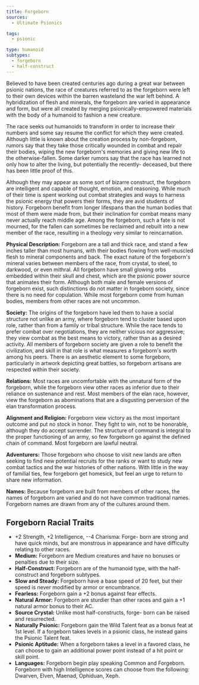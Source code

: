 ```yaml
---
title: Forgeborn
sources:
  - Ultimate Psionics

tags:
  - psionic

type: humanoid
subtypes:
  - forgeborn
  - half-construct
---
```


Believed to have been created centuries ago during a great war between psionic nations, the race of creatures referred to as the forgeborn were left to their own devices within the barren wasteland the war left behind. A hybridization of flesh and minerals, the forgeborn are varied in appearance and form, but were all created by merging psionically-empowered materials with the body of a humanoid to fashion a new creature.

The race seeks out humanoids to transform in order to increase their numbers and some say resume the conflict for which they were created. Although little is known about the creation process by non-forgeborn, rumors say that they take those critically wounded in combat and repair their bodies, wiping the new forgeborn's memories and giving new life to the otherwise-fallen. Some darker rumors say that the race has learned not only how to alter the living, but potentially the recently- deceased, but there has been little proof of this.

Although they may appear as some sort of bizarre construct, the forgeborn are intelligent and capable of thought, emotion, and reasoning. While much of their time is spent working out combat strategies and ways to harness the psionic energy that powers their forms, they are avid students of history.
Forgeborn benefit from longer lifespans than the human bodies that most of them were made from, but their inclination for combat means many never actually reach middle age. Among the forgeborn, such a fate is not mourned, for the fallen can sometimes be reclaimed and rebuilt into a new member of the race, resulting in a theology very similar to reincarnation.

**Physical Description:** Forgeborn are a tall and thick race, and stand a few inches taller than most humans, with their bodies flowing from well-muscled flesh to mineral components and back. The exact nature of the forgeborn's mineral varies between members of the race, from crystal, to steel, to darkwood, or even mithral. All forgeborn have small glowing orbs embedded within their skull and chest, which are the psionic power source that animates their form. Although both male and female versions of forgeborn exist, such distinctions do not matter in forgeborn society, since there is no need for copulation. While most forgeborn come from human bodies, members from other races are not uncommon.

**Society:** The origins of the forgeborn have led them to have a social structure not unlike an army, where forgeborn tend to cluster based upon role, rather than from a family or tribal structure. While the race tends to prefer combat over negotiations, they are neither vicious nor aggressive; they view combat as the best means to victory, rather than as a desired activity. All members of forgeborn society are given a role to benefit the civilization, and skill in that role is what measures a forgeborn's worth among his peers. There is an aesthetic element to some forgeborn, particularly in artwork depicting great battles, so forgeborn artisans are respected within their society.

**Relations:** Most races are uncomfortable with the unnatural form of the forgeborn, while the forgeborn view other races as inferior due to their reliance on sustenance and rest. Most members of the elan race, however, view the forgeborn as abominations that are a disgusting perversion of the elan transformation process.

**Alignment and Religion:** Forgeborn view victory as the most important outcome and put no stock in honor. They fight to win, not to be honorable, although they do accept surrender. The structure of command is integral to the proper functioning of an army, so few forgeborn go against the defined chain of command. Most forgeborn are lawful neutral.

**Adventurers:** Those forgeborn who choose to visit new lands are often seeking to find new potential recruits for the ranks or want to study new combat tactics and the war histories of other nations. With little in the way of familial ties, few forgeborn get homesick, but feel an urge to return to share new information.

**Names:** Because forgeborn are built from members of other races, the names of forgeborn are varied and do not have common traditional names. Forgeborn names are drawn from any of the cultures around them.

## Forgeborn Racial Traits

- +2 Strength, +2 Intelligence, --4 Charisma: Forge- born are strong and have quick minds, but are monstrous in appearance and have difficulty relating to other races.
- **Medium:** Forgeborn are Medium creatures and have no bonuses or penalties due to their size.
- **Half-Construct:** Forgeborn are of the humanoid type, with the half-construct and forgeborn subtypes.
- **Slow and Steady:** Forgeborn have a base speed of 20 feet, but their speed is never modified by armor or encumbrance.
- **Fearless:** Forgeborn gain a +2 bonus against fear effects.
- **Natural Armor:** Forgeborn are sturdier than other races and gain a +1 natural armor bonus to their AC.
- **Source Crystal:** Unlike most half-constructs, forge- born can be raised and resurrected.
- **Naturally Psionic:** Forgeborn gain the Wild Talent feat as a bonus feat at 1st level. If a forgeborn takes levels in a psionic class, he instead gains the Psionic Talent feat.
- **Psionic Aptitude:** When a forgeborn takes a level in a favored class, he can choose to gain an additional power point instead of a hit point or skill point.
- **Languages:** Forgeborn begin play speaking Common and Forgeborn. Forgeborn with high Intelligence scores can choose from the following: Dwarven, Elven, Maenad, Ophiduan, Xeph.
